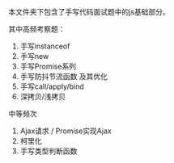 本文件夹下包含了手写代码面试题中的js基础部分。

其中高频考察题：
1. 手写instanceof
2. 手写new
3. 手写Promise系列
4. 手写防抖节流函数 及其优化
5. 手写call/apply/bind
6. 深拷贝/浅拷贝

中等频次
1. Ajax请求 / Promise实现Ajax
2. 柯里化
3. 手写类型判断函数
